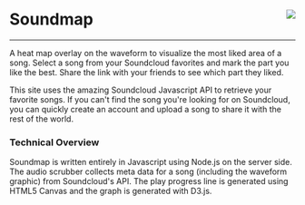 # Soundmap <img src="http://secretdino.com/soundmap-logo-small.png" align="right">
---
A heat map overlay on the waveform to visualize the most liked area of a song. Select a song from your Soundcloud favorites and mark the part you like the best. Share the link with your friends to see which part they liked.

This site uses the amazing Soundcloud Javascript API to retrieve your favorite songs. If you can't find the song you're looking for on Soundcloud, you can quickly create an account and upload a song to share it with the rest of the world.

### Technical Overview

Soundmap is written entirely in Javascript using Node.js on the server side. The audio scrubber collects meta data for a song (including the waveform graphic) from Soundcloud's API. The play progress line is generated using HTML5 Canvas and the graph is generated with D3.js.